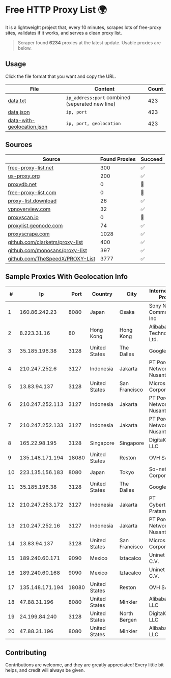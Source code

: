 
# Free HTTP Proxy List 🌍

It is a lightweight project that, every 10 minutes, scrapes lots of free-proxy sites, validates if it works, and serves a clean proxy list.


> Scraper found **6234** proxies at the latest update. Usable proxies are below.

## Usage

Click the file format that you want and copy the URL.


|File|Content|Count|
|----|-------|-----|
|[data.txt](https://raw.githubusercontent.com/themiralay/Proxy-List-World/master/data.txt)|`ip_address:port` combined (seperated new line)|423|
|[data.json](https://raw.githubusercontent.com/themiralay/Proxy-List-World/master/data.json)|`ip, port`|423|
|[data-with-geolocation.json](https://raw.githubusercontent.com/themiralay/Proxy-List-World/master/data-with-geolocation.json)|`ip, port, geolocation`|423|

## Sources

|Source|Found Proxies|Succeed|
|------|-------------|-------|
|[free-proxy-list.net](https://free-proxy-list.net)|300|✅|
|[us-proxy.org](https://www.us-proxy.org)|200|✅|
|[proxydb.net](http://proxydb.net)|0|🚫|
|[free-proxy-list.com](https://free-proxy-list.com/?page=&port=&type%5B%5D=http&type%5B%5D=https&up_time=0&search=Search)|0|🚫|
|[proxy-list.download](https://www.proxy-list.download/HTTP)|26|✅|
|[vpnoverview.com](https://vpnoverview.com/privacy/anonymous-browsing/free-proxy-servers)|32|✅|
|[proxyscan.io](https://www.proxyscan.io)|0|🚫|
|[proxylist.geonode.com](https://proxylist.geonode.com/api/proxy-list?limit=300&page=1&sort_by=lastChecked&sort_type=desc&protocols=http,https)|74|✅|
|[proxyscrape.com](https://api.proxyscrape.com/v2/?request=displayproxies&protocol=http&timeout=10000&country=all&ssl=all&anonymity=all)|1028|✅|
|[github.com/clarketm/proxy-list](https://raw.githubusercontent.com/clarketm/proxy-list/master/proxy-list-raw.txt)|400|✅|
|[github.com/monosans/proxy-list](https://raw.githubusercontent.com/monosans/proxy-list/main/proxies/http.txt)|397|✅|
|[github.com/TheSpeedX/PROXY-List](https://raw.githubusercontent.com/TheSpeedX/PROXY-List/master/http.txt)|3777|✅|


## Sample Proxies With Geolocation Info

|#|Ip|Port|Country|City|Internet Service Provider|
|-|--|----|-------|----|-------------------------|
|1|160.86.242.23|8080|Japan|Osaka|Sony Network Communications Inc|
|2|8.223.31.16|80|Hong Kong|Hong Kong|Alibaba (US) Technology Co., Ltd.|
|3|35.185.196.38|3128|United States|The Dalles|Google LLC|
|4|210.247.252.6|3127|Indonesia|Jakarta|PT Poros Network Nusantara|
|5|13.83.94.137|3128|United States|San Francisco|Microsoft Corporation|
|6|210.247.252.113|3127|Indonesia|Jakarta|PT Poros Network Nusantara|
|7|210.247.252.133|3127|Indonesia|Jakarta|PT Poros Network Nusantara|
|8|165.22.98.195|3128|Singapore|Singapore|DigitalOcean, LLC|
|9|135.148.171.194|18080|United States|Reston|OVH SAS|
|10|223.135.156.183|8080|Japan|Tokyo|So-net Corporation|
|11|35.185.196.38|3128|United States|The Dalles|Google LLC|
|12|210.247.253.172|3127|Indonesia|Jakarta|PT Cybertechtonic Pratama|
|13|210.247.252.16|3127|Indonesia|Jakarta|PT Poros Network Nusantara|
|14|13.83.94.137|3128|United States|San Francisco|Microsoft Corporation|
|15|189.240.60.171|9090|Mexico|Iztacalco|Uninet S.A. de C.V.|
|16|189.240.60.168|9090|Mexico|Iztacalco|Uninet S.A. de C.V.|
|17|135.148.171.194|18080|United States|Reston|OVH SAS|
|18|47.88.31.196|8080|United States|Minkler|Alibaba.com LLC|
|19|24.199.84.240|3128|United States|North Bergen|DigitalOcean, LLC|
|20|47.88.31.196|8080|United States|Minkler|Alibaba.com LLC|



## Contributing

Contributions are welcome, and they are greatly appreciated! Every
little bit helps, and credit will always be given.


